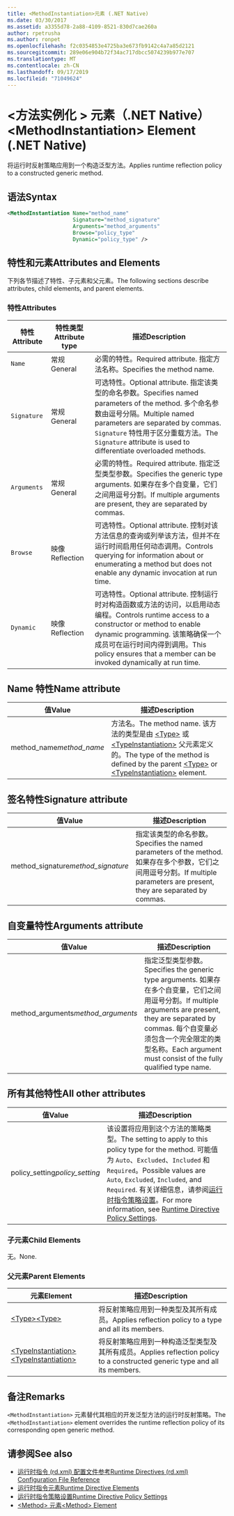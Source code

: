 ```yaml
---
title: <MethodInstantiation>元素 (.NET Native)
ms.date: 03/30/2017
ms.assetid: a3355d78-2a88-4109-8521-830d7cae260a
author: rpetrusha
ms.author: ronpet
ms.openlocfilehash: f2c0354853e4725ba3e673fb9142c4a7a85d2121
ms.sourcegitcommit: 289e06e904b72f34ac717dbcc5074239b977e707
ms.translationtype: MT
ms.contentlocale: zh-CN
ms.lasthandoff: 09/17/2019
ms.locfileid: "71049624"
---
```

# <a name="methodinstantiation-element-net-native"></a><span data-ttu-id="b5fb7-102">\<方法实例化 > 元素（.NET Native）</span><span class="sxs-lookup"><span data-stu-id="b5fb7-102">\<MethodInstantiation> Element (.NET Native)</span></span>
<span data-ttu-id="b5fb7-103">将运行时反射策略应用到一个构造泛型方法。</span><span class="sxs-lookup"><span data-stu-id="b5fb7-103">Applies runtime reflection policy to a constructed generic method.</span></span>  
  
## <a name="syntax"></a><span data-ttu-id="b5fb7-104">语法</span><span class="sxs-lookup"><span data-stu-id="b5fb7-104">Syntax</span></span>  
  
```xml  
<MethodInstantiation Name="method_name"  
                     Signature="method_signature"  
                     Arguments="method_arguments"  
                     Browse="policy_type"  
                     Dynamic="policy_type" />  
```  
  
## <a name="attributes-and-elements"></a><span data-ttu-id="b5fb7-105">特性和元素</span><span class="sxs-lookup"><span data-stu-id="b5fb7-105">Attributes and Elements</span></span>  
 <span data-ttu-id="b5fb7-106">下列各节描述了特性、子元素和父元素。</span><span class="sxs-lookup"><span data-stu-id="b5fb7-106">The following sections describe attributes, child elements, and parent elements.</span></span>  
  
### <a name="attributes"></a><span data-ttu-id="b5fb7-107">特性</span><span class="sxs-lookup"><span data-stu-id="b5fb7-107">Attributes</span></span>  
  
|<span data-ttu-id="b5fb7-108">特性</span><span class="sxs-lookup"><span data-stu-id="b5fb7-108">Attribute</span></span>|<span data-ttu-id="b5fb7-109">特性类型</span><span class="sxs-lookup"><span data-stu-id="b5fb7-109">Attribute type</span></span>|<span data-ttu-id="b5fb7-110">描述</span><span class="sxs-lookup"><span data-stu-id="b5fb7-110">Description</span></span>|  
|---------------|--------------------|-----------------|  
|`Name`|<span data-ttu-id="b5fb7-111">常规</span><span class="sxs-lookup"><span data-stu-id="b5fb7-111">General</span></span>|<span data-ttu-id="b5fb7-112">必需的特性。</span><span class="sxs-lookup"><span data-stu-id="b5fb7-112">Required attribute.</span></span> <span data-ttu-id="b5fb7-113">指定方法名称。</span><span class="sxs-lookup"><span data-stu-id="b5fb7-113">Specifies the method name.</span></span>|  
|`Signature`|<span data-ttu-id="b5fb7-114">常规</span><span class="sxs-lookup"><span data-stu-id="b5fb7-114">General</span></span>|<span data-ttu-id="b5fb7-115">可选特性。</span><span class="sxs-lookup"><span data-stu-id="b5fb7-115">Optional attribute.</span></span> <span data-ttu-id="b5fb7-116">指定该类型的命名参数。</span><span class="sxs-lookup"><span data-stu-id="b5fb7-116">Specifies named parameters of the method.</span></span> <span data-ttu-id="b5fb7-117">多个命名参数由逗号分隔。</span><span class="sxs-lookup"><span data-stu-id="b5fb7-117">Multiple named parameters are separated by commas.</span></span> <span data-ttu-id="b5fb7-118">`Signature` 特性用于区分重载方法。</span><span class="sxs-lookup"><span data-stu-id="b5fb7-118">The `Signature` attribute is used to differentiate overloaded methods.</span></span>|  
|`Arguments`|<span data-ttu-id="b5fb7-119">常规</span><span class="sxs-lookup"><span data-stu-id="b5fb7-119">General</span></span>|<span data-ttu-id="b5fb7-120">必需的特性。</span><span class="sxs-lookup"><span data-stu-id="b5fb7-120">Required attribute.</span></span> <span data-ttu-id="b5fb7-121">指定泛型类型参数。</span><span class="sxs-lookup"><span data-stu-id="b5fb7-121">Specifies the generic type arguments.</span></span> <span data-ttu-id="b5fb7-122">如果存在多个自变量，它们之间用逗号分割。</span><span class="sxs-lookup"><span data-stu-id="b5fb7-122">If multiple arguments are present, they are separated by commas.</span></span>|  
|`Browse`|<span data-ttu-id="b5fb7-123">映像</span><span class="sxs-lookup"><span data-stu-id="b5fb7-123">Reflection</span></span>|<span data-ttu-id="b5fb7-124">可选特性。</span><span class="sxs-lookup"><span data-stu-id="b5fb7-124">Optional attribute.</span></span> <span data-ttu-id="b5fb7-125">控制对该方法信息的查询或列举该方法，但并不在运行时间启用任何动态调用。</span><span class="sxs-lookup"><span data-stu-id="b5fb7-125">Controls querying for information about or enumerating a method but does not enable any dynamic invocation at run time.</span></span>|  
|`Dynamic`|<span data-ttu-id="b5fb7-126">映像</span><span class="sxs-lookup"><span data-stu-id="b5fb7-126">Reflection</span></span>|<span data-ttu-id="b5fb7-127">可选特性。</span><span class="sxs-lookup"><span data-stu-id="b5fb7-127">Optional attribute.</span></span> <span data-ttu-id="b5fb7-128">控制运行时对构造函数或方法的访问，以启用动态编程。</span><span class="sxs-lookup"><span data-stu-id="b5fb7-128">Controls runtime access to a constructor or method to enable dynamic programming.</span></span> <span data-ttu-id="b5fb7-129">该策略确保一个成员可在运行时间内得到调用。</span><span class="sxs-lookup"><span data-stu-id="b5fb7-129">This policy ensures that a member can be invoked dynamically at run time.</span></span>|  
  
## <a name="name-attribute"></a><span data-ttu-id="b5fb7-130">Name 特性</span><span class="sxs-lookup"><span data-stu-id="b5fb7-130">Name attribute</span></span>  
  
|<span data-ttu-id="b5fb7-131">值</span><span class="sxs-lookup"><span data-stu-id="b5fb7-131">Value</span></span>|<span data-ttu-id="b5fb7-132">描述</span><span class="sxs-lookup"><span data-stu-id="b5fb7-132">Description</span></span>|  
|-----------|-----------------|  
|<span data-ttu-id="b5fb7-133">method_name</span><span class="sxs-lookup"><span data-stu-id="b5fb7-133">*method_name*</span></span>|<span data-ttu-id="b5fb7-134">方法名。</span><span class="sxs-lookup"><span data-stu-id="b5fb7-134">The method name.</span></span> <span data-ttu-id="b5fb7-135">该方法的类型是由 [\<Type>](type-element-net-native.md) 或 [\<TypeInstantiation>](typeinstantiation-element-net-native.md) 父元素定义的。</span><span class="sxs-lookup"><span data-stu-id="b5fb7-135">The type of the method is defined by the parent [\<Type>](type-element-net-native.md) or [\<TypeInstantiation>](typeinstantiation-element-net-native.md) element.</span></span>|  
  
## <a name="signature-attribute"></a><span data-ttu-id="b5fb7-136">签名特性</span><span class="sxs-lookup"><span data-stu-id="b5fb7-136">Signature attribute</span></span>  
  
|<span data-ttu-id="b5fb7-137">值</span><span class="sxs-lookup"><span data-stu-id="b5fb7-137">Value</span></span>|<span data-ttu-id="b5fb7-138">描述</span><span class="sxs-lookup"><span data-stu-id="b5fb7-138">Description</span></span>|  
|-----------|-----------------|  
|<span data-ttu-id="b5fb7-139">method_signature</span><span class="sxs-lookup"><span data-stu-id="b5fb7-139">*method_signature*</span></span>|<span data-ttu-id="b5fb7-140">指定该类型的命名参数。</span><span class="sxs-lookup"><span data-stu-id="b5fb7-140">Specifies the named parameters of the method.</span></span> <span data-ttu-id="b5fb7-141">如果存在多个参数，它们之间用逗号分割。</span><span class="sxs-lookup"><span data-stu-id="b5fb7-141">If multiple parameters are present, they are separated by commas.</span></span>|  
  
## <a name="arguments-attribute"></a><span data-ttu-id="b5fb7-142">自变量特性</span><span class="sxs-lookup"><span data-stu-id="b5fb7-142">Arguments attribute</span></span>  
  
|<span data-ttu-id="b5fb7-143">值</span><span class="sxs-lookup"><span data-stu-id="b5fb7-143">Value</span></span>|<span data-ttu-id="b5fb7-144">描述</span><span class="sxs-lookup"><span data-stu-id="b5fb7-144">Description</span></span>|  
|-----------|-----------------|  
|<span data-ttu-id="b5fb7-145">method_arguments</span><span class="sxs-lookup"><span data-stu-id="b5fb7-145">*method_arguments*</span></span>|<span data-ttu-id="b5fb7-146">指定泛型类型参数。</span><span class="sxs-lookup"><span data-stu-id="b5fb7-146">Specifies the generic type arguments.</span></span> <span data-ttu-id="b5fb7-147">如果存在多个自变量，它们之间用逗号分割。</span><span class="sxs-lookup"><span data-stu-id="b5fb7-147">If multiple arguments are present, they are separated by commas.</span></span> <span data-ttu-id="b5fb7-148">每个自变量必须包含一个完全限定的类型名称。</span><span class="sxs-lookup"><span data-stu-id="b5fb7-148">Each argument must consist of the fully qualified type name.</span></span>|  
  
## <a name="all-other-attributes"></a><span data-ttu-id="b5fb7-149">所有其他特性</span><span class="sxs-lookup"><span data-stu-id="b5fb7-149">All other attributes</span></span>  
  
|<span data-ttu-id="b5fb7-150">值</span><span class="sxs-lookup"><span data-stu-id="b5fb7-150">Value</span></span>|<span data-ttu-id="b5fb7-151">描述</span><span class="sxs-lookup"><span data-stu-id="b5fb7-151">Description</span></span>|  
|-----------|-----------------|  
|<span data-ttu-id="b5fb7-152">policy_setting</span><span class="sxs-lookup"><span data-stu-id="b5fb7-152">*policy_setting*</span></span>|<span data-ttu-id="b5fb7-153">该设置将应用到这个方法的策略类型。</span><span class="sxs-lookup"><span data-stu-id="b5fb7-153">The setting to apply to this policy type for the method.</span></span> <span data-ttu-id="b5fb7-154">可能值为 `Auto`、`Excluded`、`Included` 和 `Required`。</span><span class="sxs-lookup"><span data-stu-id="b5fb7-154">Possible values are `Auto`, `Excluded`, `Included`, and `Required`.</span></span> <span data-ttu-id="b5fb7-155">有关详细信息，请参阅[运行时指令策略设置](runtime-directive-policy-settings.md)。</span><span class="sxs-lookup"><span data-stu-id="b5fb7-155">For more information, see [Runtime Directive Policy Settings](runtime-directive-policy-settings.md).</span></span>|  
  
### <a name="child-elements"></a><span data-ttu-id="b5fb7-156">子元素</span><span class="sxs-lookup"><span data-stu-id="b5fb7-156">Child Elements</span></span>  
 <span data-ttu-id="b5fb7-157">无。</span><span class="sxs-lookup"><span data-stu-id="b5fb7-157">None.</span></span>  
  
### <a name="parent-elements"></a><span data-ttu-id="b5fb7-158">父元素</span><span class="sxs-lookup"><span data-stu-id="b5fb7-158">Parent Elements</span></span>  
  
|<span data-ttu-id="b5fb7-159">元素</span><span class="sxs-lookup"><span data-stu-id="b5fb7-159">Element</span></span>|<span data-ttu-id="b5fb7-160">描述</span><span class="sxs-lookup"><span data-stu-id="b5fb7-160">Description</span></span>|  
|-------------|-----------------|  
|[<span data-ttu-id="b5fb7-161">\<Type></span><span class="sxs-lookup"><span data-stu-id="b5fb7-161">\<Type></span></span>](type-element-net-native.md)|<span data-ttu-id="b5fb7-162">将反射策略应用到一种类型及其所有成员。</span><span class="sxs-lookup"><span data-stu-id="b5fb7-162">Applies reflection policy to a type and all its members.</span></span>|  
|[<span data-ttu-id="b5fb7-163">\<TypeInstantiation></span><span class="sxs-lookup"><span data-stu-id="b5fb7-163">\<TypeInstantiation></span></span>](typeinstantiation-element-net-native.md)|<span data-ttu-id="b5fb7-164">将反射策略应用到一种构造泛型类型及其所有成员。</span><span class="sxs-lookup"><span data-stu-id="b5fb7-164">Applies reflection policy to a constructed generic type and all its members.</span></span>|  
  
## <a name="remarks"></a><span data-ttu-id="b5fb7-165">备注</span><span class="sxs-lookup"><span data-stu-id="b5fb7-165">Remarks</span></span>  
 <span data-ttu-id="b5fb7-166">`<MethodInstantiation>` 元素替代其相应的开发泛型方法的运行时反射策略。</span><span class="sxs-lookup"><span data-stu-id="b5fb7-166">The `<MethodInstantiation>` element overrides the runtime reflection policy of its corresponding open generic method.</span></span>  
  
## <a name="see-also"></a><span data-ttu-id="b5fb7-167">请参阅</span><span class="sxs-lookup"><span data-stu-id="b5fb7-167">See also</span></span>

- [<span data-ttu-id="b5fb7-168">运行时指令 (rd.xml) 配置文件参考</span><span class="sxs-lookup"><span data-stu-id="b5fb7-168">Runtime Directives (rd.xml) Configuration File Reference</span></span>](runtime-directives-rd-xml-configuration-file-reference.md)
- [<span data-ttu-id="b5fb7-169">运行时指令元素</span><span class="sxs-lookup"><span data-stu-id="b5fb7-169">Runtime Directive Elements</span></span>](runtime-directive-elements.md)
- [<span data-ttu-id="b5fb7-170">运行时指令策略设置</span><span class="sxs-lookup"><span data-stu-id="b5fb7-170">Runtime Directive Policy Settings</span></span>](runtime-directive-policy-settings.md)
- [<span data-ttu-id="b5fb7-171">\<Method> 元素</span><span class="sxs-lookup"><span data-stu-id="b5fb7-171">\<Method> Element</span></span>](method-element-net-native.md)
